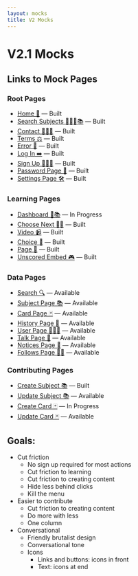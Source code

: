 ```yaml
---
layout: mocks
title: V2 Mocks
---
```


# V2.1 Mocks

## Links to Mock Pages

### Root Pages

- [Home 🏡](/mocks/home) — Built
- [Search Subjects 🕵🏻‍♀️📚](/mocks/search-subjects) — Built
- [Contact 💁🏽‍♀️](/mocks/contact) — Built
- [Terms ⚖️](/mocks/terms) — Built
- [Error 🚫](/mocks/error) — Built
- [Log In ➡️](/mocks/log-in) — Built
- [Sign Up 👩🏾‍💻](/mocks/sign-up) — Built
- [Password Page 🔑](/mocks/password) — Built
- [Settings Page 🛠](/mocks/settings) — Built

### Learning Pages

- [Dashboard 🧐📚](/mocks/dashboard) — In Progress
- [Choose Next 🧐📖](/mocks/choose-next) — Built
- [Video 📹](/mocks/learn-video) — Built
- [Choice 🧐](/mocks/learn-choice) — Built
- [Page 📜](/mocks/learn-page) — Built
- [Unscored Embed 🎮](/mocks/learn-unscored-embed) — Built

### Data Pages

- [Search 🔍](/mocks/search) — Available
- [Subject Page 📚](/mocks/subject) — Available
- [Card Page 🃏](/mocks/card) — Available
- [History Page 🎢](/mocks/history) — Available
- [User Page 👩🏾‍🎤](/mocks/user) — Available
- [Talk Page 💬](/mocks/talk) — Available
- [Notices Page 🔔](/mocks/notices) — Available
- [Follows Page 👂🏿](/mocks/follows) — Available

### Contributing Pages

- [Create Subject 📚](/mocks/create-subject) — Built
- [Update Subject 📚](/mocks/update-subject) — Available
- [Create Card 🃏](/mocks/create-card) — In Progress
- [Update Card 🃏](/mocks/update-card) — Available

## Goals:

- Cut friction
  - No sign up required for most actions
  - Cut friction to learning
  - Cut friction to creating content
  - Hide less behind clicks
  - Kill the menu
- Easier to contribute
  - Cut friction to creating content
  - Do more with less
  - One column
- Conversational
  - Friendly brutalist design
  - Conversational tone
  - Icons
    - Links and buttons: icons in front
    - Text: icons at end
